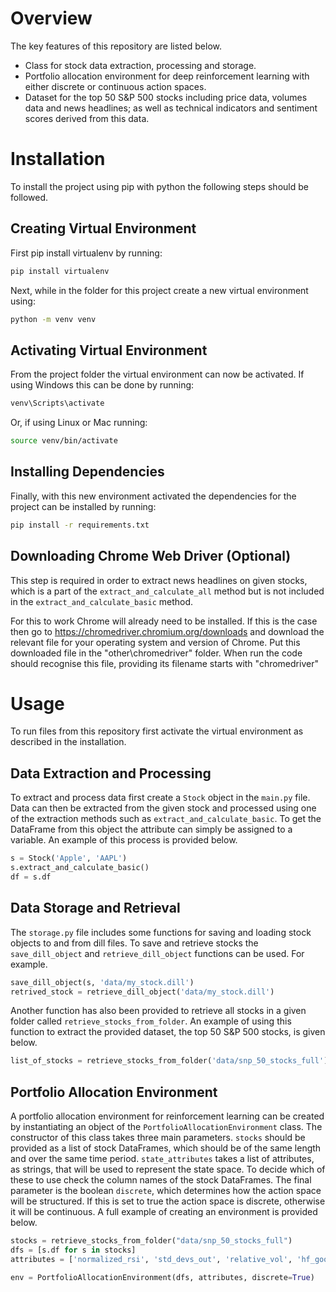 # Overview

The key features of this repository are listed below.

- Class for stock data extraction, processing and storage.
- Portfolio allocation environment for deep reinforcement learning with either discrete or continuous action spaces.
- Dataset for the top 50 S&P 500 stocks including price data, volumes data and news headlines; as well as technical indicators and sentiment scores derived from this data.

# Installation

To install the project using pip with python the following steps should be followed.

## Creating Virtual Environment

First pip install virtualenv by running:

```bash
pip install virtualenv
```

Next, while in the folder for this project create a new virtual environment using:

```bash
python -m venv venv
```

## Activating Virtual Environment

From the project folder the virtual environment can now be activated. If using Windows this can be done by running:

```bash
venv\Scripts\activate
```
Or, if using Linux or Mac running:

```bash
source venv/bin/activate
```

## Installing Dependencies

Finally, with this new environment activated the dependencies for the project can be installed by running:

```bash
pip install -r requirements.txt
```

## Downloading Chrome Web Driver (Optional)
This step is required in order to extract news headlines on given stocks, which is a part of the `extract_and_calculate_all` method but is not included in the `extract_and_calculate_basic` method.

For this to work Chrome will already need to be installed. If this is the case then go to https://chromedriver.chromium.org/downloads and download the relevant file for your operating system and version of Chrome. Put this downloaded file in the "other\chromedriver" folder. When run the code should recognise this file, providing its filename starts with "chromedriver"

# Usage

To run files from this repository first activate the virtual environment as described in the installation.

## Data Extraction and Processing

To extract and process data first create a `Stock` object in the `main.py` file. Data can then be extracted from the given stock and processed using one of the extraction methods such as `extract_and_calculate_basic`. To get the DataFrame from this object the attribute can simply be assigned to a variable. An example of this process is provided below.

```python
s = Stock('Apple', 'AAPL')
s.extract_and_calculate_basic()
df = s.df
```

## Data Storage and Retrieval

The `storage.py` file includes some functions for saving and loading stock objects to and from dill files. To save and retrieve stocks the `save_dill_object` and `retrieve_dill_object` functions can be used. For example.

```python
save_dill_object(s, 'data/my_stock.dill')
retrived_stock = retrieve_dill_object('data/my_stock.dill')
```
Another function has also been provided to retrieve all stocks in a given folder called `retrieve_stocks_from_folder`. An example of using this function to extract the provided dataset, the top 50 S&P 500 stocks, is given below.

```python
list_of_stocks = retrieve_stocks_from_folder('data/snp_50_stocks_full')
```

## Portfolio Allocation Environment

A portfolio allocation environment for reinforcement learning can be created by instantiating an object of the `PortfolioAllocationEnvironment` class. The constructor of this class takes three main parameters. `stocks` should be provided as a list of stock DataFrames, which should be of the same length and over the same time period. `state_attributes` takes a list of attributes, as strings, that will be used to represent the state space. To decide which of these to use check the column names of the stock DataFrames. The final parameter is the boolean `discrete`, which determines how the action space will be structured. If this is set to true the action space is discrete, otherwise it will be continuous. A full example of creating an environment is provided below.

```python
stocks = retrieve_stocks_from_folder("data/snp_50_stocks_full")
dfs = [s.df for s in stocks]
attributes = ['normalized_rsi', 'std_devs_out', 'relative_vol', 'hf_google_articles_score', 'vader_google_articles_score', 'ranking_score']

env = PortfolioAllocationEnvironment(dfs, attributes, discrete=True)
```